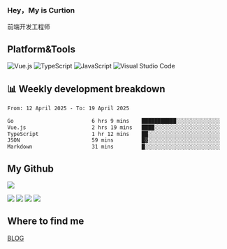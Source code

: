 ### Hey，My is Curtion
前端开发工程师
## Platform&Tools

![Vue.js](https://img.shields.io/badge/-Vue.js-4FC08D?style=flat-square&logo=Vue.js&logoColor=white)
![TypeScript](https://img.shields.io/badge/-TypeScript-007ACC?style=flat-square&logo=typescript&logoColor=white)
![JavaScript](https://img.shields.io/badge/-JavaScript-F7DF1E?style=flat-square&logo=javascript&logoColor=black)
![Visual Studio Code](https://img.shields.io/badge/-VSCode-007ACC?style=flat-square&logo=Visual-Studio-Code&logoColor=white)

## 📊 Weekly development breakdown

<!--START_SECTION:waka-->

```txt
From: 12 April 2025 - To: 19 April 2025

Go                         6 hrs 9 mins    ███████████░░░░░░░░░░░░░░   43.65 %
Vue.js                     2 hrs 19 mins   ████░░░░░░░░░░░░░░░░░░░░░   16.51 %
TypeScript                 1 hr 12 mins    ██░░░░░░░░░░░░░░░░░░░░░░░   08.55 %
JSON                       59 mins         █▓░░░░░░░░░░░░░░░░░░░░░░░   07.06 %
Markdown                   31 mins         █░░░░░░░░░░░░░░░░░░░░░░░░   03.74 %
```

<!--END_SECTION:waka-->

## My Github

![](http://github-profile-summary-cards.vercel.app/api/cards/profile-details?username=curtion&theme=nord_bright)

![](http://github-profile-summary-cards.vercel.app/api/cards/stats?username=curtion&theme=nord_bright)
![](http://github-profile-summary-cards.vercel.app/api/cards/productive-time?username=curtion&theme=nord_bright&utcOffset=8)
![](http://github-profile-summary-cards.vercel.app/api/cards/repos-per-language?username=curtion&theme=nord_bright)
![](http://github-profile-summary-cards.vercel.app/api/cards/most-commit-language?username=curtion&theme=nord_bright)

## Where to find me

[BLOG](https://blog.3gxk.net)
